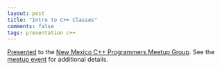 ```yaml
---
layout: post
title: "Intro to C++ Classes"
comments: false
tags: presentation c++
---
```


[Presented](/presentation/intro-classes-cpp.pdf) to the [New Mexico C++ Programmers Meetup Group](https://www.meetup.com/new-mexico-cpp-programmers/).
See the [meetup event](https://www.meetup.com/new-mexico-cpp-programmers/events/292190238/) for additional details.
